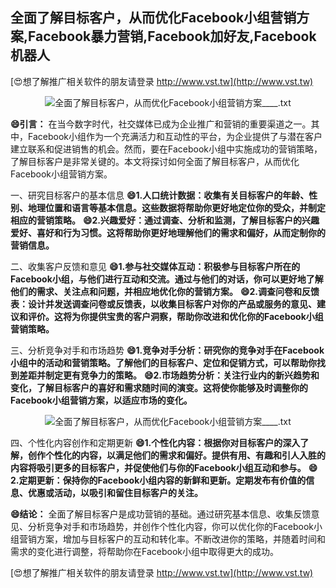 ## **全面了解目标客户，从而优化Facebook小组营销方案,Facebook暴力营销,Facebook加好友,Facebook机器人**

[😍想了解推广相关软件的朋友请登录 http://www.vst.tw](http://www.vst.tw)

 <center><img src="https://vst.tw/MP4/tuiguang/png/5.png" alt="全面了解目标客户，从而优化Facebook小组营销方案____.txt"></center>

**😄引言：**
在当今数字时代，社交媒体已成为企业推广和营销的重要渠道之一。其中，Facebook小组作为一个充满活力和互动性的平台，为企业提供了与潜在客户建立联系和促进销售的机会。然而，要在Facebook小组中实施成功的营销策略，了解目标客户是非常关键的。本文将探讨如何全面了解目标客户，从而优化Facebook小组营销方案。

一、研究目标客户的基本信息
**😄1.人口统计数据：收集有关目标客户的年龄、性别、地理位置和语言等基本信息。这些数据将帮助你更好地定位你的受众，并制定相应的营销策略。**
**😄2.兴趣爱好：通过调查、分析和监测，了解目标客户的兴趣爱好、喜好和行为习惯。这将帮助你更好地理解他们的需求和偏好，从而定制你的营销信息。**

二、收集客户反馈和意见
**😄1.参与社交媒体互动：积极参与目标客户所在的Facebook小组，与他们进行互动和交流。通过与他们的对话，你可以更好地了解他们的需求、关注点和问题，并相应地优化你的营销方案。**
**😄2.调查问卷和反馈表：设计并发送调查问卷或反馈表，以收集目标客户对你的产品或服务的意见、建议和评价。这将为你提供宝贵的客户洞察，帮助你改进和优化你的Facebook小组营销策略。**

三、分析竞争对手和市场趋势
**😄1.竞争对手分析：研究你的竞争对手在Facebook小组中的活动和营销策略。了解他们的目标客户、定位和促销方式，可以帮助你找到差距并制定更有竞争力的策略。**
**😄2.市场趋势分析：关注行业内的新兴趋势和变化，了解目标客户的喜好和需求随时间的演变。这将使你能够及时调整你的Facebook小组营销方案，以适应市场的变化。**

 <center><img src="https://vst.tw/MP4/tuiguang/png/6.png" alt="全面了解目标客户，从而优化Facebook小组营销方案____.txt"></center>

四、个性化内容创作和定期更新
**😄1.个性化内容：根据你对目标客户的深入了解，创作个性化的内容，以满足他们的需求和偏好。提供有用、有趣和引人入胜的内容将吸引更多的目标客户，并促使他们与你的Facebook小组互动和参与。**
**😄2.定期更新：保持你的Facebook小组内容的新鲜和更新。定期发布有价值的信息、优惠或活动，以吸引和留住目标客户的关注。**

**😄结论：**
全面了解目标客户是成功营销的基础。通过研究基本信息、收集反馈意见、分析竞争对手和市场趋势，并创作个性化内容，你可以优化你的Facebook小组营销方案，增加与目标客户的互动和转化率。不断改进你的策略，并随着时间和需求的变化进行调整，将帮助你在Facebook小组中取得更大的成功。

[😍想了解推广相关软件的朋友请登录 http://www.vst.tw](http://www.vst.tw)



